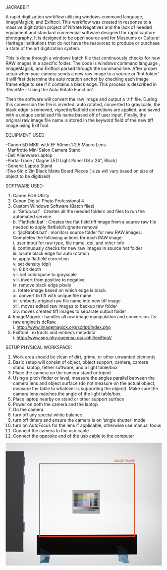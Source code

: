 JACRABBIT

A rapid digitization workflow utilizing windows command language, ImageMagick, and Exiftool. This workflow was created in response to a massive digitization project of Nitrate Negatives and the lack of needed equipment and standard commercial software designed for rapid capture photography. It is designed to be open source and for Museums or Cultural Heritage institutions that do not have the resources to produce or purchase a state of the art digitization system.

This is done through a windows batch file that continuously checks for new RAW images in a specific folder. The code is windows command language , ImageMagick, and Exiftool parsed through the command line. After proper setup when your camera sends a new raw image to a source or ‘hot folder’ it will first determine the auto rotation anchor by checking each image frame edge to see if it contains a black edge. This process is described in 'ReadMe - Using the Auto Rotate Function'. 

Then the software will convert the raw image and output a ‘.tif’ file. During this conversion the file is inverted, auto rotated, converted to grayscale, the black edge is removed, vignette/flatfield corrections are applied, and  saved with a unique serialized file name based off of user input. Finally, the original raw image file name is stored in the keyword field of the new tiff image using ExifTool.


EQUIPMENT USED:  

-Canon 5D MKIII with EF 50mm 1:2.5 Macro Lens  
-Manfrotto Mini Salon Camera Stand  
-Dell Alienware Laptop  
-Porta-Trace / Gagne LED Light Panel (18 x 24", Black)   
-Generic Laptop Stand  
-Two 6in x 2in Black Matte Board Pieces ( size will vary based on size of object to be digitized)  


SOFTWARE USED:  

1. Canon EOS Utility    
2. Canon Digital Photo Professional 4    
3. Custom Windows Software (Batch files)    
 a. ‘Setup.bat’ : Creates all the needed folders and files to run the automated service.    
 b. ‘Flatfield.bat’ : Creates the flat field tiff image from a source raw file needed to apply flatfield/vignette removal  
 c. ‘jacRabbit.bat’ : monitors source folder for new RAW images. Completes the following actions for each RAW image:  
   i.   user input for raw type, file name, dpi, and other info  
   ii.  continuously checks for new raw images in source hot folder  
   iii. locate black edge for auto rotation  
   iv.  apply flatfield correction  
   v.   set density (dpi)    
   vi.  8 bit depth  
   vii. set colorspace to grayscale  
   viii. invert from positive to negative   
   ix.  remove black edge pixels  
   x.   rotate image based on which edge is black.  
   xi.  convert to tiff with unique file name  
   xii. embeds original raw file name into new tiff image  
   xiii. moves edited raw images to backup raw folder  
   xiv. moves created tiff images to separate output folder  
4. ImageMagick : handles all raw image manipulation and conversion. Its raw engine is dcRaw.  
   i. http://www.imagemagick.org/script/index.php  
5. Exiftool : extracts and embeds metadata  
   i. http://www.sno.phy.queensu.ca/~phil/exiftool/  

SETUP PHYSICAL WORKSPACE:  
1. Work area should be clean of dirt, grime, or other unwanted elements  
2. Basic setup will consist of object, object support, camera, camera stand, laptop, tether software, and a  light table/box  
3. Place the camera on the camera stand or tripod  
4. Using a pitch finder or level, measure the angles parallel between the camera lens and object surface (do not measure on the actual object, measure the table to whatever is supporting the object). Make sure the camera lens matches the angle of the light table/box.  
5. Place laptop nearby on stand or other support surface  
6. Power on both the camera and the laptop  
7. On the camera:  
1. turn off any special white balance  
2. turn off timers and ensure the camera is on ‘single shutter’ mode  
3. turn on AutoFocus for the lens if applicable, otherwise use manual focus  
8. Connect the camera to the usb cable  
9. Connect the opposite end of the usb cable to the computer  



![Alt text](/readMeGRFX/BlackHorizontal.png?raw=true "Black Strip Horizontal")
